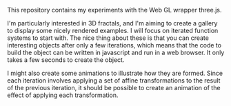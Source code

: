 This repository contains my experiments with the Web GL wrapper three.js.

I'm particularly interested in 3D fractals, and I'm aiming to create a gallery to display some nicely rendered examples. I will focus on iterated function systems to start with. The nice thing about these is that you can create interesting objects after only a few iterations, which means that the code to build the object can be written in javascript and run in a web browser. It only takes a few seconds to create the object.

I might also create some animations to illustrate how they are formed. Since each iteration involves applying a set of affine transformations to the result of the previous iteration, it should be possible to create an animation of the effect of applying each transformation.
